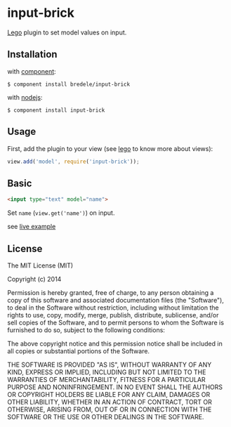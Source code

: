 # input-brick

  [Lego](https://github.com/bredele/lego) plugin to set model values on input.
  
## Installation

with [component](http://github.com/component/component):

    $ component install bredele/input-brick

with [nodejs](http://nodejs.org):

    $ component install input-brick

## Usage

First, add the plugin to your view (see [lego](https://github.com/bredele/lego) to know more about views):

```js
view.add('model', require('input-brick'));
```

## Basic


```html
<input type="text" model="name">
```

  Set `name` (```view.get('name')```) on input.

see [live example](https://github.com/bredele/input-brick/tree/master/example)


## License

  The MIT License (MIT)

  Copyright (c) 2014 <copyright holders>

  Permission is hereby granted, free of charge, to any person obtaining a copy
  of this software and associated documentation files (the "Software"), to deal
  in the Software without restriction, including without limitation the rights
  to use, copy, modify, merge, publish, distribute, sublicense, and/or sell
  copies of the Software, and to permit persons to whom the Software is
  furnished to do so, subject to the following conditions:

  The above copyright notice and this permission notice shall be included in
  all copies or substantial portions of the Software.

  THE SOFTWARE IS PROVIDED "AS IS", WITHOUT WARRANTY OF ANY KIND, EXPRESS OR
  IMPLIED, INCLUDING BUT NOT LIMITED TO THE WARRANTIES OF MERCHANTABILITY,
  FITNESS FOR A PARTICULAR PURPOSE AND NONINFRINGEMENT. IN NO EVENT SHALL THE
  AUTHORS OR COPYRIGHT HOLDERS BE LIABLE FOR ANY CLAIM, DAMAGES OR OTHER
  LIABILITY, WHETHER IN AN ACTION OF CONTRACT, TORT OR OTHERWISE, ARISING FROM,
  OUT OF OR IN CONNECTION WITH THE SOFTWARE OR THE USE OR OTHER DEALINGS IN
  THE SOFTWARE.